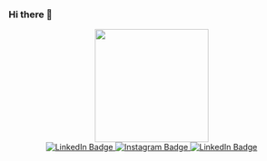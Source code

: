 ### Hi there 👋

<div id="header" align="center">
  <img src="https://media.giphy.com/media/3oEjHGr1Fhz0kyv8Ig/giphy.gif" width="200"/>
</div>

<div id="badges" align="center">
  <a href="https://www.linkedin.com/in/alba-navarro-manzano-136a471a0">
    <img src="https://img.shields.io/badge/LinkedIn-blue?style=for-the-badge&logo=linkedin&logoColor=white" alt="LinkedIn Badge"/>
  </a>
  <a href="https://www.instagram.com/not_alba/">
   <img src="https://img.shields.io/badge/Instagram-pink?style=for-the-badge&logo=instagram&logoColor=purple" alt="Instagram Badge"/>
  </a>
  <a href="mailto:navarromalba00@gmail.com">
  <img src="https://img.shields.io/badge/Gmail-white?style=for-the-badge&logo=gmail&logoColor=red" alt="LinkedIn Badge"/>
    </a>
</div>
